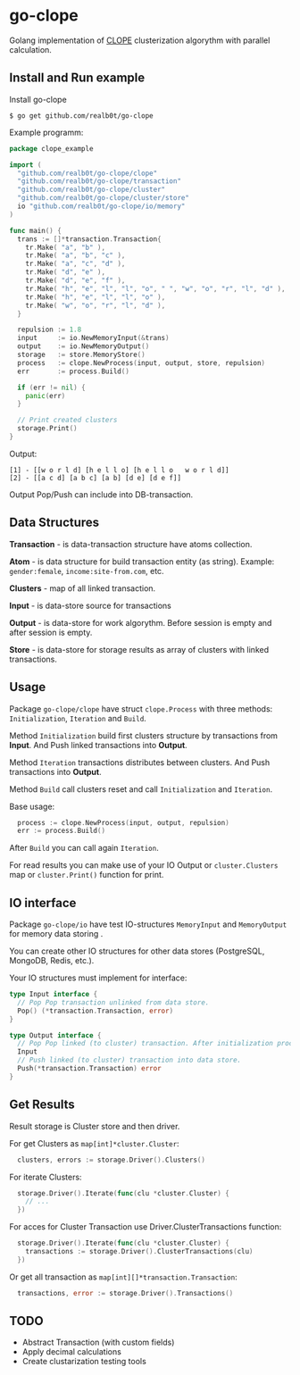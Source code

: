 # go-clope

Golang implementation of [CLOPE](https://www.google.ru/search?q=clope) clusterization algorythm with parallel calculation.

## Install and Run example

Install go-clope
```
$ go get github.com/realb0t/go-clope
```

Example programm:
```go
package clope_example

import (
  "github.com/realb0t/go-clope/clope"
  "github.com/realb0t/go-clope/transaction"
  "github.com/realb0t/go-clope/cluster"
  "github.com/realb0t/go-clope/cluster/store"
  io "github.com/realb0t/go-clope/io/memory"
)

func main() {
  trans := []*transaction.Transaction{ 
    tr.Make( "a", "b" ),
    tr.Make( "a", "b", "c" ),
    tr.Make( "a", "c", "d" ),
    tr.Make( "d", "e" ),
    tr.Make( "d", "e", "f" ),
    tr.Make( "h", "e", "l", "l", "o", " ", "w", "o", "r", "l", "d" ),
    tr.Make( "h", "e", "l", "l", "o" ),
    tr.Make( "w", "o", "r", "l", "d" ),
  }

  repulsion := 1.8
  input     := io.NewMemoryInput(&trans)
  output    := io.NewMemoryOutput()
  storage   := store.MemoryStore()
  process   := clope.NewProcess(input, output, store, repulsion)
  err       := process.Build()

  if (err != nil) {
    panic(err)
  }

  // Print created clusters
  storage.Print()
}
```

Output:
```
[1] - [[w o r l d] [h e l l o] [h e l l o   w o r l d]]
[2] - [[a c d] [a b c] [a b] [d e] [d e f]]
```

Output Pop/Push can include into DB-transaction.

## Data Structures

**Transaction** - is data-transaction structure have atoms collection.

**Atom** - is data structure for build transaction entity (as string). 
Example: `gender:female`, `income:site-from.com`, etc.

**Clusters** - map of all linked transaction.

**Input** - is data-store source for transactions

**Output** - is data-store for work algorythm. Before session is empty and after session is empty.

**Store** - is data-store for storage results as array of clusters with linked transactions. 

## Usage

Package `go-clope/clope` have struct `clope.Process` with three methods:
`Initialization`, `Iteration` and `Build`.

Method `Initialization` build first clusters structure by transactions from **Input**. And Push linked transactions into **Output**.

Method `Iteration` transactions distributes between clusters. And Push transactions into **Output**.

Method `Build` call clusters reset and call `Initialization` and `Iteration`.

Base usage:
```go
  process := clope.NewProcess(input, output, repulsion)
  err := process.Build()
```

After `Build` you can call again `Iteration`.

For read results you can make use of your IO Output or `cluster.Clusters` map or `cluster.Print()` function for print.

## IO interface

Package `go-clope/io` have test IO-structures `MemoryInput` and `MemoryOutput` for memory data storing . 

You can create other IO structures for other data stores (PostgreSQL, MongoDB, Redis, etc.).

Your IO structures must implement for interface:
```go
type Input interface {
  // Pop Pop transaction unlinked from data store.
  Pop() (*transaction.Transaction, error)
}

type Output interface {
  // Pop Pop linked (to cluster) transaction. After initialization process.
  Input
  // Push linked (to cluster) transaction into data store.
  Push(*transaction.Transaction) error
}
```

## Get Results

Result storage is Cluster store and then driver.

For get Clusters as `map[int]*cluster.Cluster`:
```go
  clusters, errors := storage.Driver().Clusters()
```

For iterate Clusters:
```go
  storage.Driver().Iterate(func(clu *cluster.Cluster) {
    // ...
  })
```

For acces for Cluster Transaction use Driver.ClusterTransactions function:
```go
  storage.Driver().Iterate(func(clu *cluster.Cluster) {
    transactions := storage.Driver().ClusterTransactions(clu)
  })
```

Or get all transaction as `map[int][]*transaction.Transaction`:
```go
  transactions, error := storage.Driver().Transactions()
```

## TODO

- Abstract Transaction (with custom fields)
- Apply decimal calculations
- Create clustarization testing tools